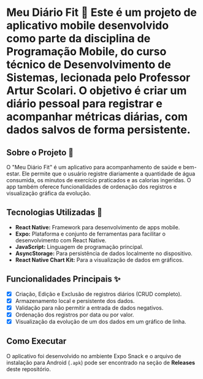 #  Meu Diário Fit 💪 Este é um projeto de aplicativo mobile desenvolvido como parte da disciplina de Programação Mobile, do curso técnico de Desenvolvimento de Sistemas, lecionada pelo Professor Artur Scolari. O objetivo é criar um diário pessoal para registrar e acompanhar métricas diárias, com dados salvos de forma persistente.

## Sobre o Projeto 📝
O "Meu Diário Fit" é um aplicativo para acompanhamento de saúde e bem-estar. Ele permite que o usuário registre diariamente a quantidade de água consumida, os minutos de exercício praticados e as calorias ingeridas. O app também oferece funcionalidades de ordenação dos registros e visualização gráfica da evolução.

## Tecnologias Utilizadas 🚀
* **React Native:** Framework para desenvolvimento de apps mobile.
* **Expo:** Plataforma e conjunto de ferramentas para facilitar o desenvolvimento com React Native.
* **JavaScript:** Linguagem de programação principal.
* **AsyncStorage:** Para persistência de dados localmente no dispositivo.
* **React Native Chart Kit:** Para a visualização de dados em gráficos.

## Funcionalidades Principais ✨
- [x] Criação, Edição e Exclusão de registros diários (CRUD completo).
- [x] Armazenamento local e persistente dos dados.
- [x] Validação para não permitir a entrada de dados negativos.
- [x] Ordenação dos registros por data ou por valor.
- [x] Visualização da evolução de um dos dados em um gráfico de linha.

## Como Executar
O aplicativo foi desenvolvido no ambiente Expo Snack e o arquivo de instalação para Android (`.apk`) pode ser encontrado na seção de **Releases** deste repositório.
